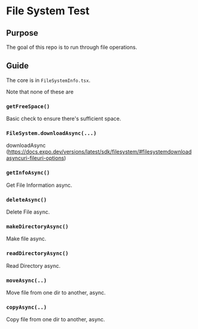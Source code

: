 # File System Test

## Purpose

The goal of this repo is to run through file operations.

## Guide

The core is in `FileSystemInfo.tsx`.

Note that none of these are 

### `getFreeSpace()`

Basic check to ensure there's sufficient space.

### `FileSystem.downloadAsync(...)`

downloadAsync (https://docs.expo.dev/versions/latest/sdk/filesystem/#filesystemdownloadasyncuri-fileuri-options)

### `getInfoAsync()`

Get File Information async.

### `deleteAsync()`

Delete File async.

### `makeDirectoryAsync()`

Make file async.

### `readDirectoryAsync()`

Read Directory async.

### `moveAsync(..)`

Move file from one dir to another, async.

### `copyAsync(..)`

Copy file from one dir to another, async.

